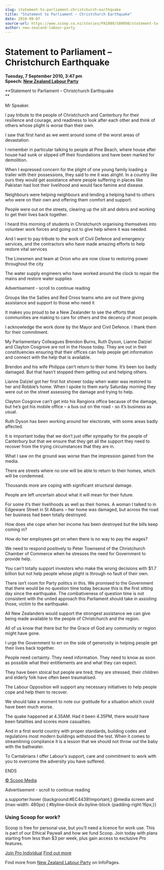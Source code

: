 ```yaml
---
slug: statement-to-parliament-christchurch-earthquake
title: "Statement to Parliament – Christchurch Earthquake"
date: 2010-09-07
source-url: https://www.scoop.co.nz/stories/PA1009/S00098/statement-to-parliament-christchurch-earthquake.htm
author: new-zealand-labour-party
---
```

Statement to Parliament – Christchurch Earthquake
=================================================

**Tuesday, 7 September 2010, 3:47 pm**  
**Speech: [New Zealand Labour Party](https://info.scoop.co.nz/New_Zealand_Labour_Party)**

**Statement to Parliament – Christchurch Earthquake  
**

Mr Speaker.

I pay tribute to the people of Christchurch and Canterbury for their resilience and courage, and readiness to look after each other and think of others whose plight is worse than their own.

I saw that first hand as we went around some of the worst areas of devastation.

I remember in particular talking to people at Pine Beach, where house after house had sunk or slipped off their foundations and have been marked for demolition.

When I expressed concern for the plight of one young family loading a trailer with their possessions, they said to me it was alright. In a country like ours they would get assistance where people suffering in places like Pakistan had lost their livelihood and would face famine and disease.

Neighbours were helping neighbours and lending a helping hand to others who were on their own and offering them comfort and support.

People were out on the streets, clearing up the silt and debris and working to get their lives back together.

I heard this morning of students in Christchurch organising themselves into volunteer work forces and going out to give help where it was needed.

And I want to pay tribute to the work of Civil Defence and emergency services, and the contractors who have made amazing efforts to help restore vital services

The Linesmen and team at Orion who are now close to restoring power throughout the city

The water supply engineers who have worked around the clock to repair the mains and restore water supplies

Advertisement - scroll to continue reading





Groups like the Sallies and Red Cross teams who are out there giving assistance and support to those who need it

It makes you proud to be a New Zealander to see the efforts that communities are making to care for others and the decency of most people.

I acknowledge the work done by the Mayor and Civil Defence. I thank them for their commitment.

My Parliamentary Colleagues Brendon Burns, Ruth Dyson, Lianne Dalziel and Clayton Cosgrove are not in the House today. They are out in their constituencies ensuring that their offices can help people get information and connect with the help that is available.

Brendon and his wife Philippa can’t return to their home. It’s been too badly damaged. But that hasn’t stopped them getting out and helping others.

Lianne Dalziel got her first hot shower today when water was restored to her and Robbie’s home. When I spoke to them early Saturday morning they were out on the street assessing the damage and trying to help.

Clayton Cosgrove can’t get into his Rangiora office because of the damage, but he’s got his mobile office – a bus out on the road - so it’s business as usual.

Ruth Dyson has been working around her electorate, with some areas badly affected.

It is important today that we don’t just offer sympathy for the people of Canterbury but that we ensure that they get all the support they need to recover from the trying circumstances that they are in.

What I saw on the ground was worse than the impression gained from the media.

There are streets where no one will be able to return to their homes, which will be condemned.

Thousands more are coping with significant structural damage.

People are left uncertain about what it will mean for their future.

For some it’s their livelihoods as well as their homes. A woman I talked to in Edgeware Street in St Albans – her home was damaged, but across the road her business had been totally destroyed.

How does she cope when her income has been destroyed but the bills keep coming in?

How do her employees get on when there is no way to pay the wages?

We need to respond positively to Peter Townsend of the Christchurch Chamber of Commerce when he stresses the need for Government to provide help.

You can’t totally support investors who make the wrong decisions with $1.7 billion but not help people whose plight is through no fault of their own.

There isn’t room for Party politics in this. We promised to the Government that there would be no question time today because this is the first sitting day since the earthquake. The combativeness of question time is not consistent with the united approach this Parliament should take in assisting those, victim to the earthquake.

All New Zealanders would support the strongest assistance we can give being made available to the people of Christchurch and the region.

All of us know that there but for the Grace of God any community or region might have gone.

I urge the Government to err on the side of generosity in helping people get their lives back together.

People need certainty. They need information. They need to know as soon as possible what their entitlements are and what they can expect.

They have been stoical but people are tired, they are stressed, their children and elderly folk have often been traumatised.

The Labour Opposition will support any necessary initiatives to help people cope and help them to recover.

We should take a moment to note our gratitude for a situation which could have been much worse.

The quake happened at 4.35AM. Had it been 4.35PM, there would have been fatalities and scores more casualties.

And in a first world country with proper standards, building codes and regulations most modern buildings withstood the test. When it comes to streamlining compliance it is a lesson that we should not throw out the baby with the bathwater.

To Cantabrians I offer Labour’s support, care and commitment to work with you to overcome the adversity you have suffered.

ENDS

  

[© Scoop Media](http://www.scoop.co.nz/about/terms.html)  

Advertisement - scroll to continue reading



a.supporter:hover {background:#EC4438!important;} @media screen and (max-width: 480px) { #byline-block div.byline-block {padding-right:16px;}}

### Using Scoop for work?

Scoop is free for personal use, but you’ll need a licence for work use. This is part of our Ethical Paywall and how we fund Scoop. Join today with plans starting from less than $3 per week, plus gain access to exclusive _Pro_ features.  
  
[Join Pro Individual](https://pro.scoop.co.nz/Individual/?from=ProIn24) [Find out more](https://pro.scoop.co.nz/using-scoop-for-work/?from=ProIn24)

Find more from [New Zealand Labour Party](https://info.scoop.co.nz/New_Zealand_Labour_Party) on InfoPages.